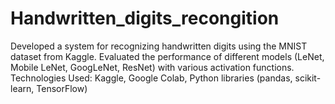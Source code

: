 # Handwritten_digits_recongition

<p>
Developed a system for recognizing handwritten digits using the MNIST dataset from Kaggle. Evaluated the performance
of different models (LeNet, Mobile LeNet, GoogLeNet, ResNet) with various activation functions.
Technologies Used: Kaggle, Google Colab, Python libraries (pandas, scikit-learn, TensorFlow)
</p>

